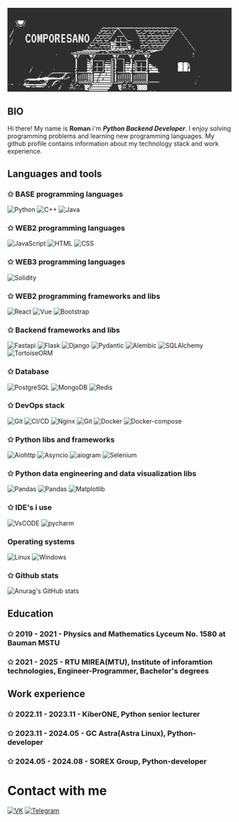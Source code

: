 [![Header](https://github.com/comporesano/comporesano/blob/main/assets/header.gif)](https://github.com/comporesano)

## BIO
Hi there! My name is **Roman** i'm ***Python Backend Developer***. I enjoy solving programming problems and learning new programming languages. My github profile contains information about my technology stack and work experience. 
## Languages and tools
### ✩ BASE programming languages
![Python](https://img.shields.io/badge/PYTHON-2e2e2e?style=for-the-badge&logo=python&logoColor=yellow)
![C++](https://img.shields.io/badge/C++-2e2e2e?style=for-the-badge&logo=c%2B%2B&logoColor=plum)
![Java](https://img.shields.io/badge/Java-2e2e2e?style=for-the-badge&logo=openjdk&logoColor=orange)

### ✩ WEB2 programming languages
![JavaScript](https://img.shields.io/badge/JavaScript-2e2e2e?style=for-the-badge&logo=javascript&logoColor=Yellow)
![HTML](https://img.shields.io/badge/HTML5-2e2e2e?style=for-the-badge&logo=html5&logoColor=orange)
![CSS](https://img.shields.io/badge/CSS-2e2e2e?style=for-the-badge&logo=css3&logoColor=blue)

### ✩ WEB3 programming languages
![Solidity](https://img.shields.io/badge/Solidity-2e2e2e?style=for-the-badge&logo=solidity&logoColor=white)

### ✩ WEB2 programming frameworks and libs
![React](https://img.shields.io/badge/React-2e2e2e?style=for-the-badge&logo=React&logoColor=light-blue)
![Vue](https://img.shields.io/badge/Vue-2e2e2e?style=for-the-badge&logo=vue.js&logoColor=light-blue)
![Bootstrap](https://img.shields.io/badge/Bootstrap-2e2e2e?style=for-the-badge&logo=Bootstrap&logoColor=light-purple)

### ✩ Backend frameworks and libs
![Fastapi](https://img.shields.io/badge/FastAPI-2e2e2e?style=for-the-badge&logo=fastapi&logoColor=emerald)
![Flask](https://img.shields.io/badge/Flask-2e2e2e?style=for-the-badge&logo=Flask&logoColor=red)
![Django](https://img.shields.io/badge/Django+DRF-2e2e2e?style=for-the-badge&logo=django&logoColor=green)
![Pydantic](https://img.shields.io/badge/pydantic-2e2e2e?style=for-the-badge&logo=pydantic&logoColor=yellow)
![Alembic](https://img.shields.io/badge/alembic-2e2e2e?style=for-the-badge&logo=vercel&logoColor=light-gray)
![SQLAlchemy](https://img.shields.io/badge/SQLAlchemy-2e2e2e?style=for-the-badge&logo=SQLAlchemy&logoColor=red)
![TortoiseORM](https://img.shields.io/badge/Tortoise_ORM-2e2e2e?style=for-the-badge&logo=&logoColor=red)

### ✩ Database
![PostgreSQL](https://img.shields.io/badge/PostgreSQL-2e2e2e?style=for-the-badge&logo=PostgreSQL&logoColor=white)
![MongoDB](https://img.shields.io/badge/MongoDB-2e2e2e?style=for-the-badge&logo=MongoDB&logoColor=light-green)
![Redis](https://img.shields.io/badge/Redis-2e2e2e?style=for-the-badge&logo=Redis&logoColor=light-green)

### ✩ DevOps stack
![Git](https://img.shields.io/badge/git-2e2e2e?style=for-the-badge&logo=git&logoColor=light-green)
![CI/CD](https://img.shields.io/badge/CI/CD-2e2e2e?style=for-the-badge)
![Nginx](https://img.shields.io/badge/Nginx-2e2e2e?style=for-the-badge&logo=Nginx)
![Git](https://img.shields.io/badge/Apache-2e2e2e?style=for-the-badge&logo=Apache&logoColor=blue)
![Docker](https://img.shields.io/badge/Docker-2e2e2e?style=for-the-badge&logo=Docker&logoColor=blue)
![Docker-compose](https://img.shields.io/badge/Docker--compose-2e2e2e?style=for-the-badge&logo=yaml&logoColor=fuchsia)

### ✩ Python libs and frameworks
![Aiohttp](https://img.shields.io/badge/Aiohttp-2e2e2e?style=for-the-badge&logo=aiohttp&logoColor=light-blue)
![Asyncio](https://img.shields.io/badge/asyncio-2e2e2e?style=for-the-badge&logo=&logoColor=light-blue)
![aiogram](https://img.shields.io/badge/aiogram-2e2e2e?style=for-the-badge&logo=telegram&logoColor=light-blue)
![Selenium](https://img.shields.io/badge/Selenium-2e2e2e?style=for-the-badge&logo=Selenium&logoColor=light-blue)

### ✩ Python data engineering and data visualization libs
![Pandas](https://img.shields.io/badge/Pandas-2e2e2e?style=for-the-badge&logo=pandas&logoColor=pink)
![Pandas](https://img.shields.io/badge/Numpy-2e2e2e?style=for-the-badge&logo=Numpy&logoColor=yellow)
![Matplotlib](https://img.shields.io/badge/Matplotlib-2e2e2e?style=for-the-badge&logo=M&logoColor=yellow)

### ✩ IDE's i use
![VsCODE](https://img.shields.io/badge/Visual_Studio_Code-2e2e2e?style=for-the-badge&logo=visual&logoColor=white)
![pycharm](https://img.shields.io/badge/pycharm-2e2e2e?style=for-the-badge&logo=pycharm&logoColor=green)

### Operating systems
![Linux](https://img.shields.io/badge/Linux-2e2e2e?style=for-the-badge&logo=KDE&logoColor=white)
![Windows](https://img.shields.io/badge/Windows-2e2e2e?style=for-the-badge&logo=&logoColor=green)

### ✩ Github stats
![Anurag's GitHub stats](https://github-readme-stats.vercel.app/api?username=comporesano&theme=dark&show_icons=true)

## Education

### ✩ 2019 - 2021 - Physics and Mathematics Lyceum No. 1580 at Bauman MSTU
### ✩ 2021 - 2025 - RTU MIREA(MTU), Institute of inforamtion technologies, Engineer-Programmer, Bachelor's degrees

## Work experience

### ✩ 2022.11 - 2023.11 - KiberONE, Python senior lecturer
### ✩ 2023.11 - 2024.05 - GC Astra(Astra Linux), Python-developer
### ✩ 2024.05 - 2024.08 - SOREX Group, Python-developer

# Contact with me
[![VK](https://img.shields.io/badge/ComporeSano-2e2e2e?style=for-the-badge&logo=vk&logoColor=blue)](https://vk.com/comporesano)
[![Telegram](https://img.shields.io/badge/ComporeSano-2e2e2e?style=for-the-badge&logo=telegram&logoColor=pink)](https://t.me/comporesano)